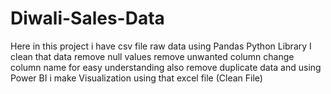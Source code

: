 # Diwali-Sales-Data
Here in this project i have csv file raw data using Pandas Python Library I clean that data remove null values remove unwanted column change column name for easy understanding also remove duplicate data and using Power BI i make Visualization using that excel file (Clean File)

